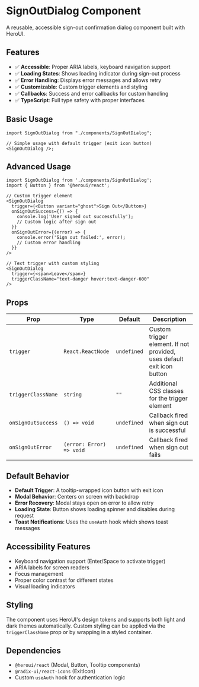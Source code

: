 # SignOutDialog Component

A reusable, accessible sign-out confirmation dialog component built with HeroUI.

## Features

- ✅ **Accessible**: Proper ARIA labels, keyboard navigation support
- ✅ **Loading States**: Shows loading indicator during sign-out process
- ✅ **Error Handling**: Displays error messages and allows retry
- ✅ **Customizable**: Custom trigger elements and styling
- ✅ **Callbacks**: Success and error callbacks for custom handling
- ✅ **TypeScript**: Full type safety with proper interfaces

## Basic Usage

```tsx
import SignOutDialog from "./components/SignOutDialog";

// Simple usage with default trigger (exit icon button)
<SignOutDialog />;
```

## Advanced Usage

```tsx
import SignOutDialog from './components/SignOutDialog';
import { Button } from '@heroui/react';

// Custom trigger element
<SignOutDialog
  trigger={<Button variant="ghost">Sign Out</Button>}
  onSignOutSuccess={() => {
    console.log('User signed out successfully');
    // Custom logic after sign out
  }}
  onSignOutError={(error) => {
    console.error('Sign out failed:', error);
    // Custom error handling
  }}
/>

// Text trigger with custom styling
<SignOutDialog
  trigger={<span>Leave</span>}
  triggerClassName="text-danger hover:text-danger-600"
/>
```

## Props

| Prop               | Type                     | Default     | Description                                                            |
| ------------------ | ------------------------ | ----------- | ---------------------------------------------------------------------- |
| `trigger`          | `React.ReactNode`        | `undefined` | Custom trigger element. If not provided, uses default exit icon button |
| `triggerClassName` | `string`                 | `""`        | Additional CSS classes for the trigger element                         |
| `onSignOutSuccess` | `() => void`             | `undefined` | Callback fired when sign out is successful                             |
| `onSignOutError`   | `(error: Error) => void` | `undefined` | Callback fired when sign out fails                                     |

## Default Behavior

- **Default Trigger**: A tooltip-wrapped icon button with exit icon
- **Modal Behavior**: Centers on screen with backdrop
- **Error Recovery**: Modal stays open on error to allow retry
- **Loading State**: Button shows loading spinner and disables during request
- **Toast Notifications**: Uses the `useAuth` hook which shows toast messages

## Accessibility Features

- Keyboard navigation support (Enter/Space to activate trigger)
- ARIA labels for screen readers
- Focus management
- Proper color contrast for different states
- Visual loading indicators

## Styling

The component uses HeroUI's design tokens and supports both light and dark themes automatically. Custom styling can be applied via the `triggerClassName` prop or by wrapping in a styled container.

## Dependencies

- `@heroui/react` (Modal, Button, Tooltip components)
- `@radix-ui/react-icons` (ExitIcon)
- Custom `useAuth` hook for authentication logic
